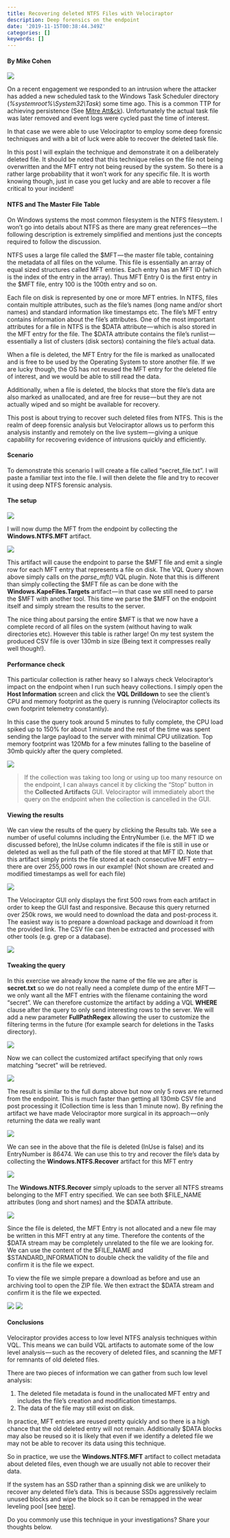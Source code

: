 ```yaml
---
title: Recovering deleted NTFS Files with Velociraptor
description: Deep forensics on the endpoint
date: '2019-11-15T00:38:44.349Z'
categories: []
keywords: []
---
```


#### By Mike Cohen

![](../img/1__UeLogCK7iLyCv__VWc7RMRA.jpeg)

On a recent engagement we responded to an intrusion where the attacker has added a new scheduled task to the Windows Task Scheduler directory (_%systemroot%\\System32\\Task_) some time ago. This is a common TTP for achieving persistence (See [Mitre Att&ck](https://attack.mitre.org/techniques/T1053/)). Unfortunately the actual task file was later removed and event logs were cycled past the time of interest.

In that case we were able to use Velociraptor to employ some deep forensic techniques and with a bit of luck were able to recover the deleted task file.

In this post I will explain the technique and demonstrate it on a deliberately deleted file. It should be noted that this technique relies on the file not being overwritten and the MFT entry not being reused by the system. So there is a rather large probability that it won’t work for any specific file. It is worth knowing though, just in case you get lucky and are able to recover a file critical to your incident!

#### NTFS and The Master File Table

On Windows systems the most common filesystem is the NTFS filesystem. I won’t go into details about NTFS as there are many great references — the following description is extremely simplified and mentions just the concepts required to follow the discussion.

NTFS uses a large file called the $MFT — the master file table, containing the metadata of all files on the volume. This file is essentially an array of equal sized structures called MFT entries. Each entry has an MFT ID (which is the index of the entry in the array). Thus MFT Entry 0 is the first entry in the $MFT file, entry 100 is the 100th entry and so on.

Each file on disk is represented by one or more MFT entries. In NTFS, files contain multiple attributes, such as the file’s names (long name and/or short names) and standard information like timestamps etc. The file’s MFT entry contains information about the file’s attributes. One of the most important attributes for a file in NTFS is the $DATA attribute — which is also stored in the MFT entry for the file. The $DATA attribute contains the file’s runlist — essentially a list of clusters (disk sectors) containing the file’s actual data.

When a file is deleted, the MFT Entry for the file is marked as unallocated and is free to be used by the Operating System to store another file. If we are lucky though, the OS has not reused the MFT entry for the deleted file of interest, and we would be able to still read the data.

Additionally, when a file is deleted, the blocks that store the file’s data are also marked as unallocated, and are free for reuse — but they are not actually wiped and so might be available for recovery.

This post is about trying to recover such deleted files from NTFS. This is the realm of deep forensic analysis but Velociraptor allows us to perform this analysis instantly and remotely on the live system — giving a unique capability for recovering evidence of intrusions quickly and efficiently.

#### Scenario

To demonstrate this scenario I will create a file called “secret\_file.txt”. I will paste a familiar text into the file. I will then delete the file and try to recover it using deep NTFS forensic analysis.

#### The setup

![](../img/1__WfcNInJv6JcYN2CL__dJAgg.png)

I will now dump the MFT from the endpoint by collecting the **Windows.NTFS.MFT** artifact.

![](../img/1__g4O0YGpky5hH__P2TScT7zQ.png)

This artifact will cause the endpoint to parse the $MFT file and emit a single row for each MFT entry that represents a file on disk. The VQL Query shown above simply calls on the _parse\_mft()_ VQL plugin. Note that this is different than simply collecting the $MFT file as can be done with the **Windows.KapeFiles.Targets** artifact — in that case we still need to parse the $MFT with another tool. This time we parse the $MFT on the endpoint itself and simply stream the results to the server.

The nice thing about parsing the entire $MFT is that we now have a complete record of all files on the system (without having to walk directories etc). However this table is rather large! On my test system the produced CSV file is over 130mb in size (Being text it compresses really well though!).

#### Performance check

This particular collection is rather heavy so I always check Velociraptor’s impact on the endpoint when I run such heavy collections. I simply open the **Host Information** screen and click the **VQL Drilldown** to see the client’s CPU and memory footprint as the query is running (Velociraptor collects its own footprint telemetry constantly).

In this case the query took around 5 minutes to fully complete, the CPU load spiked up to 150% for about 1 minute and the rest of the time was spent sending the large payload to the server with minimal CPU utilization. Top memory footprint was 120Mb for a few minutes falling to the baseline of 30mb quickly after the query completed.

![](../img/1__HZsiiepiiL__PYUIz7zuHUA.png)

> If the collection was taking too long or using up too many resource on the endpoint, I can always cancel it by clicking the “Stop” button in the **Collected Artifacts** GUI. Velociraptor will immediately abort the query on the endpoint when the collection is cancelled in the GUI.

#### Viewing the results

We can view the results of the query by clicking the Results tab. We see a number of useful columns including the EntryNumber (i.e. the MFT ID we discussed before), the InUse column indicates if the file is still in use or deleted as well as the full path of the file stored at that MFT ID. Note that this artifact simply prints the file stored at each consecutive MFT entry — there are over 255,000 rows in our example! (Not shown are created and modified timestamps as well for each file)

![](../img/1__zKoK8jx__DiM17yhyDofLTQ.png)

The Velociraptor GUI only displays the first 500 rows from each artifact in order to keep the GUI fast and responsive. Because this query returned over 250k rows, we would need to download the data and post-process it. The easiest way is to prepare a download package and download it from the provided link. The CSV file can then be extracted and processed with other tools (e.g. grep or a database).

![](../img/1__GWpawiYVVZxrUgkmD__moBg.png)

#### Tweaking the query

In this exercise we already know the name of the file we are after is **secret.txt** so we do not really need a complete dump of the entire MFT — we only want all the MFT entries with the filename containing the word “secret”. We can therefore customize the artifact by adding a VQL **WHERE** clause after the query to only send interesting rows to the server. We will add a new parameter **FullPathRegex** allowing the user to customize the filtering terms in the future (for example search for deletions in the Tasks directory).

![](../img/1__AQwNLywmhyRkWS4jwhzeow.png)

Now we can collect the customized artifact specifying that only rows matching “secret” will be retrieved.

![](../img/1__yaJsmM9lSFeGU8xW__q5qmA.png)

The result is similar to the full dump above but now only 5 rows are returned from the endpoint. This is much faster than getting all 130mb CSV file and post processing it (Collection time is less than 1 minute now). By refining the artifact we have made Velociraptor more surgical in its approach — only returning the data we really want

![](../img/1__hH7zhLQt__TK2JgWOVFvrDw.png)

We can see in the above that the file is deleted (InUse is false) and its EntryNumber is 86474. We can use this to try and recover the file’s data by collecting the **Windows.NTFS.Recover** artifact for this MFT entry

![](../img/1__ndPT5EnGcAm5fJYaHmbcAg.png)

The **Windows.NTFS.Recover** simply uploads to the server all NTFS streams belonging to the MFT entry specified. We can see both $FILE\_NAME attributes (long and short names) and the $DATA attribute.

![](../img/1__OaIiPJRPjqFi75nqQ6pOZw.png)

Since the file is deleted, the MFT Entry is not allocated and a new file may be written in this MFT entry at any time. Therefore the contents of the $DATA stream may be completely unrelated to the file we are looking for. We can use the content of the $FILE\_NAME and $STANDARD\_INFORMATION to double check the validity of the file and confirm it is the file we expect.

To view the file we simple prepare a download as before and use an archiving tool to open the ZIP file. We then extract the $DATA stream and confirm it is the file we expected.

![](../img/1__znDhPzuQ3Uy0hKkR0xPc7Q.png)
![](../img/1__Z__8h6SVkmkKVc6xSJlJtuA.png)

#### Conclusions

Velociraptor provides access to low level NTFS analysis techniques within VQL. This means we can build VQL artifacts to automate some of the low level analysis — such as the recovery of deleted files, and scanning the MFT for remnants of old deleted files.

There are two pieces of information we can gather from such low level analysis:

1.  The deleted file metadata is found in the unallocated MFT entry and includes the file’s creation and modification timestamps.
2.  The data of the file may still exist on disk.

In practice, MFT entries are reused pretty quickly and so there is a high chance that the old deleted entry will not remain. Additionally $DATA blocks may also be reused so it is likely that even if we identify a deleted file we may not be able to recover its data using this technique.

So in practice, we use the **Windows.NTFS.MFT** artifact to collect metadata about deleted files, even though we are usually not able to recover their data.

If the system has an SSD rather than a spinning disk we are unlikely to recover any deleted file’s data. This is because SSDs aggressively reclaim unused blocks and wipe the block so it can be remapped in the wear leveling pool \[see [here](https://blog.elcomsoft.com/2019/01/life-after-trim-using-factory-access-mode-for-imaging-ssd-drives/)\].

Do you commonly use this technique in your investigations? Share your thoughts below.

